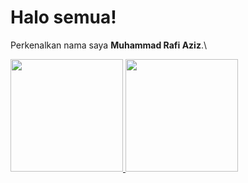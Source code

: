 # Halo semua! 
Perkenalkan nama saya **Muhammad Rafi Aziz**.\
    
<p align="left">
<a href="https://github.com/gilangadhan">
 <img height="180em" src="https://github-readme-stats-eight-theta.vercel.app/api?username=gilangadhan&show_icons=true&theme=algolia&include_all_commits=true&count_private=true"/>
 <img height="180em" src="https://github-readme-stats-eight-theta.vercel.app/api/top-langs/?username=gilangadhan&layout=compact&langs_count=8&theme=algolia"/>
</a>
</p>
